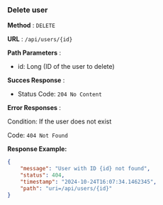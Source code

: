 ### Delete user

**Method** : `DELETE`

**URL** : `/api/users/{id}`

**Path Parameters** : 
 - id: Long (ID of the user to delete)

 **Succes Response** :

- Status Code: `204 No Content`

**Error Responses** :

Condition: If the user does not exist

Code: ```404 Not Found``` 

**Response Example:**

```json
{
    "message": "User with ID {id} not found",
    "status": 404,
    "timestamp": "2024-10-24T16:07:34.1462345",
    "path": "uri=/api/users/{id}"
}
```